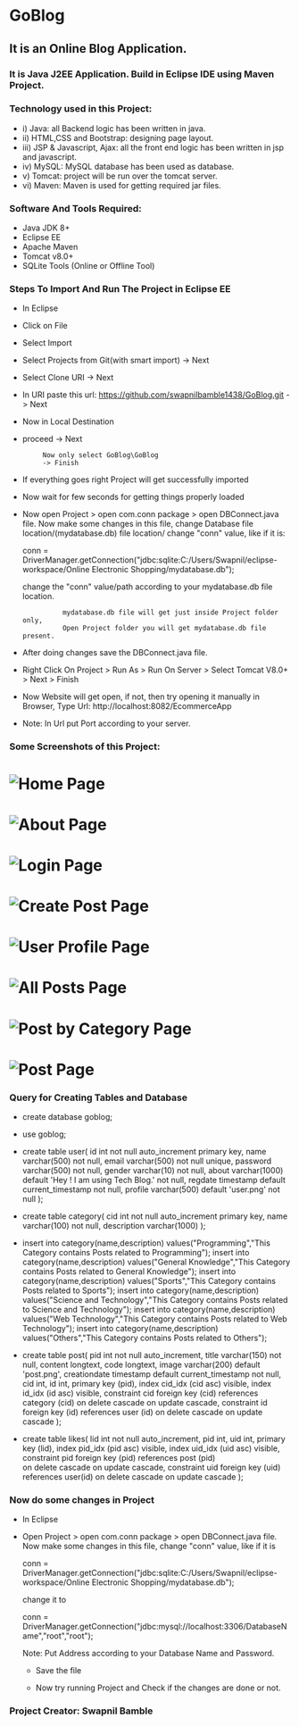 # GoBlog
## It is an Online Blog Application. 
### It is Java J2EE Application. Build in Eclipse IDE using Maven Project.

### Technology used in this Project: 
- i) Java: all Backend logic has been written in java.
- ii) HTML,CSS and Bootstrap: designing page layout.
- iii) JSP & Javascript, Ajax: all the front end logic has been written in jsp and javascript. 
- iv) MySQL: MySQL database has been used as database. 
- v) Tomcat: project will be run over the tomcat server.
- vi) Maven: Maven is used for getting required jar files.

### Software And Tools Required:
- Java JDK 8+
- Eclipse EE
- Apache Maven
- Tomcat v8.0+
- SQLite Tools (Online or Offline Tool)

### Steps To Import And Run The Project in Eclipse EE
- In Eclipse
- Click on File
- Select Import
- Select Projects from Git(with smart import) -> Next
- Select Clone URI -> Next
- In URI paste this url: https://github.com/swapnilbamble1438/GoBlog.git
  -> Next
-  Now in Local Destination

-  proceed -> Next

            Now only select GoBlog\GoBlog
            -> Finish
  
-  If everything goes right Project will get successfully imported
-  Now wait for few seconds for getting things properly loaded
-  Now open Project > open com.conn package > open DBConnect.java file.
   Now make some changes in this file,
   change Database file location/(mydatabase.db) file location/
   change "conn" value,
   like if it is:
   
   conn = DriverManager.getConnection("jdbc:sqlite:C:/Users/Swapnil/eclipse- 
   workspace/Online Electronic Shopping/mydatabase.db");
   
   change the "conn" value/path according to your mydatabase.db file location.

                 mydatabase.db file will get just inside Project folder only,
                 Open Project folder you will get mydatabase.db file present.
   
-  After doing changes save the DBConnect.java file.   
-  Right Click On Project > Run As > Run On Server > Select Tomcat V8.0+ > Next > Finish
-  Now Website will get open, if not, then try opening it manually in Browser,
   Type Url: http://localhost:8082/EcommerceApp
-  Note: In Url put Port according to your server.
  


### Some Screenshots of this Project:
![Home Page](a1.png)
==================================================================================================================================================================
![About Page](a2.png)
==================================================================================================================================================================
![Login Page](a3.png)
==================================================================================================================================================================
![Create Post Page](a4.png)
==================================================================================================================================================================
![User Profile Page](a5.png)
==================================================================================================================================================================
![All Posts Page](a6.png)
==================================================================================================================================================================
![Post by Category Page](a7.png)
==================================================================================================================================================================
![Post Page](a8.png)
==================================================================================================================================================================

### Query for Creating Tables and Database

- create database goblog;

- use goblog;

-   create table user(
     id int not null auto_increment primary key,
     name varchar(500) not null,
     email varchar(500) not null unique,
     password varchar(500) not null,
     gender varchar(10) not null,
     about varchar(1000) default 'Hey ! I am using Tech Blog.' not null,
     regdate timestamp default current_timestamp not null,
     profile varchar(500) default 'user.png' not null
     );

 

-   create table category(
    cid int not null auto_increment primary key,
    name varchar(100) not null,
    description varchar(1000)
    );

- insert into category(name,description) values("Programming","This Category contains Posts related to Programming");
insert into category(name,description) values("General Knowledge","This Category contains Posts related to General Knowledge");
insert into category(name,description) values("Sports","This Category contains Posts related to Sports");
insert into category(name,description) values("Science and Technology","This Category contains Posts related to Science and Technology");
insert into category(name,description) values("Web Technology","This Category contains Posts related to Web Technology");
insert into category(name,description) values("Others","This Category contains Posts related to Others");





- create table post(
   pid int not null auto_increment,
   title varchar(150) not null,
   content longtext,
   code longtext,
   image varchar(200) default 'post.png',
   creationdate timestamp default current_timestamp not null,
   cid int,
   id int,
   primary key (pid),
   index cid_idx (cid asc) visible,
  index id_idx (id asc) visible,
     constraint cid
     foreign key (cid)
     references category (cid)
     on delete cascade
     on update cascade,
     constraint id
     foreign key (id)
     references user (id)
     on delete cascade
     on update cascade
   );




- create table likes(
lid int not null auto_increment,
pid int,
uid int,
primary key (lid),
index pid_idx (pid asc) visible,
index uid_idx (uid asc) visible,
constraint pid
   foreign key (pid)
   references post (pid)  
   on delete cascade
   on update cascade,
constraint uid
   foreign key (uid)
   references user(id)
   on delete cascade
   on update cascade
);




### Now do some changes in Project
- In Eclipse
- Open Project > open com.conn package > open DBConnect.java file.
   Now make some changes in this file,
   change "conn" value,
  like if it is
   
   conn = DriverManager.getConnection("jdbc:sqlite:C:/Users/Swapnil/eclipse- 
   workspace/Online Electronic Shopping/mydatabase.db");
   
   change it to

  conn = DriverManager.getConnection("jdbc:mysql://localhost:3306/DatabaseName","root","root");


  Note: Put Address according to your Database Name and Password.

  - Save the file

  - Now try running Project and Check if the changes are done or not.

   


### Project Creator: Swapnil Bamble


